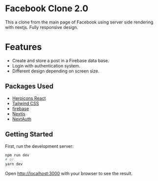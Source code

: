 [](demo.gif)

# Facebook Clone 2.0

This a clone from the main page of Facebook using server side rendering with nextjs.
Fully responsive design.

# Features

- Create and store a post in a Firebase data base.
- Login with authentication system.
- Different design depending on screen size.

## Packages Used

- [Heroicons React](https://www.npmjs.com/package/@heroicons/react)
- [Tailwind CSS](https://tailwindcss.com/)
- [firebase](https://firebase.google.com/)
- [Nextjs](https://nextjs.org/)
- [NextAuth](https://next-auth.js.org/)

## Getting Started

First, run the development server:

```bash
npm run dev
# or
yarn dev
```

Open [http://localhost:3000](http://localhost:3000) with your browser to see the result.
